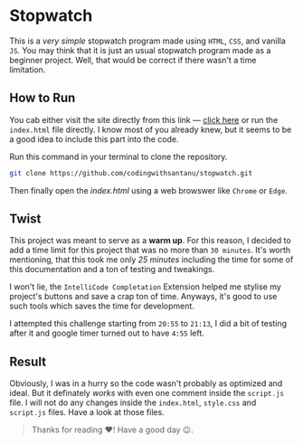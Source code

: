# Stopwatch
This is a *very simple* stopwatch program made using `HTML`, `CSS`, and vanilla `JS`. You may think that it is just an usual stopwatch program made as a beginner project. Well, that would be correct if there wasn't a time limitation.

## How to Run
You cab either visit the site directly from this link — [click here](codingwithsantanu.github.io/stopwatch) or run the `index.html` file directly. I know most of you already knew, but it seems to be a good idea to include this part into the code.

Run this command in your terminal to clone the repository.
``` sh
git clone https://github.com/codingwithsantanu/stopwatch.git
```

Then finally open the *index.html* using a web browswer like `Chrome` or `Edge`.

## Twist
This project was meant to serve as a **warm up**. For this reason, I decided to add a time limit for this project that was no more than `30 minutes`. It's worth mentioning, that this took me only *25 minutes* including the time for some of this documentation and a ton of testing and tweakings.

I won't lie, the `IntelliCode Completation` Extension helped me stylise my project's buttons and save a crap ton of time. Anyways, it's good to use such tools which saves the time for development.

I attempted this challenge starting from `20:55` to `21:13`, I did a bit of testing after it and google timer turned out to have `4:55` left.

## Result
Obviously, I was in a hurry so the code wasn't probably as optimized and ideal. But it definately *works* with even one comment inside the `script.js` file. I will not do any changes inside the `index.html`, `style.css` and `script.js` files. Have a look at those files.

> Thanks for reading :heart:! Have a good day :wink:.